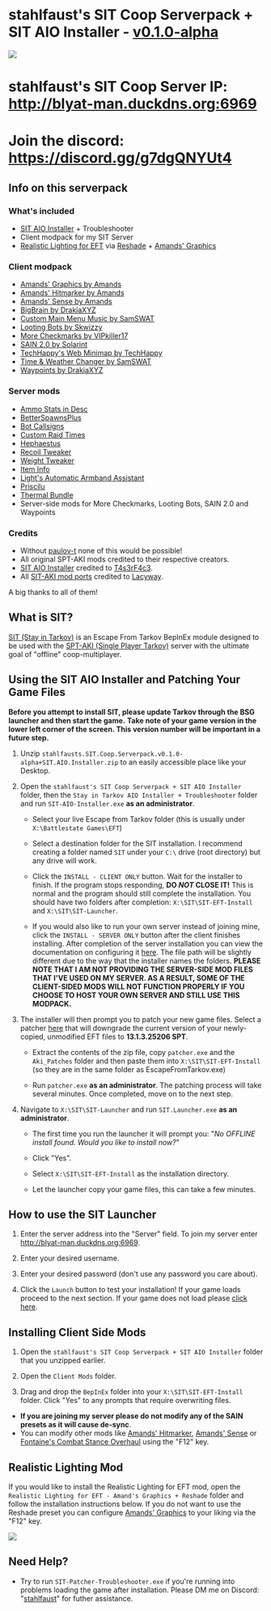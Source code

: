 # stahlfaust's SIT Coop Serverpack + SIT AIO Installer - [v0.1.0-alpha](https://github.com/stahlfaust/stahlfaust-SIT-Coop-Server/releases)
![](https://github.com/stahlfaust/stahlfaust-SIT-Coop-Server/assets/135766383/908cd5ff-dab4-4459-8583-be5c5abd9597)
# stahlfaust's SIT Coop Server IP: http://blyat-man.duckdns.org:6969
# Join the discord: https://discord.gg/g7dgQNYUt4
## Info on this serverpack
### What's included
- [SIT AIO Installer](https://github.com/T4s3rF4c3/SIT-AIO-Installer-3.6.1) + Troubleshooter
- Client modpack for my SIT Server
- [Realistic Lighting for EFT](https://hub.sp-tarkov.com/files/file/1429-realistic-lighting-for-eft/) via [Reshade](https://reshade.me/) + [Amands' Graphics](https://hub.sp-tarkov.com/files/file/813-amands-s-graphics/)
### Client modpack
- [Amands' Graphics by Amands](https://hub.sp-tarkov.com/files/file/813-amands-s-graphics/)
- [Amands' Hitmarker by Amands](https://hub.sp-tarkov.com/files/file/798-amands-s-hitmarker/)
- [Amands' Sense by Amands](https://hub.sp-tarkov.com/files/file/1361-amands-sense/)
- [BigBrain by DrakiaXYZ](https://hub.sp-tarkov.com/files/file/1219-bigbrain/)
- [Custom Main Menu Music by SamSWAT](https://hub.sp-tarkov.com/files/file/589-custom-main-menu-music/)
- [Looting Bots by Skwizzy](https://hub.sp-tarkov.com/files/file/1096-looting-bots/)
- [More Checkmarks by VIPkiller17](https://hub.sp-tarkov.com/files/file/1159-morecheckmarks/)
- [SAIN 2.0 by Solarint](https://hub.sp-tarkov.com/files/file/1062-sain-2-0-solarint-s-ai-modifications-full-ai-combat-system-replacement/)
- [TechHappy's Web Minimap by TechHappy](https://hub.sp-tarkov.com/files/file/1421-techhappy-s-web-minimap/)
- [Time & Weather Changer by SamSWAT](https://hub.sp-tarkov.com/files/file/487-time-weather-changer/)
- [Waypoints by DrakiaXYZ](https://hub.sp-tarkov.com/files/file/1119-waypoints-expanded-bot-patrols-and-navmesh/)
### Server mods
- [Ammo Stats in Desc](https://hub.sp-tarkov.com/files/file/284-ammo-stats-in-description/)
- [BetterSpawnsPlus](https://hub.sp-tarkov.com/files/file/1002-betterspawnsplus/)
- [Bot Callsigns](https://hub.sp-tarkov.com/files/file/1124-callsign/)
- [Custom Raid Times](https://hub.sp-tarkov.com/files/file/771-custom-raid-times/)
- [Hephaestus](https://hub.sp-tarkov.com/files/file/886-hephaestus/)
- [Recoil Tweaker](https://hub.sp-tarkov.com/files/file/866-recoil-tweaker/)
- [Weight Tweaker](https://hub.sp-tarkov.com/files/file/867-weight-tweaker/)
- [Item Info](https://hub.sp-tarkov.com/files/file/985-item-info/)
- [Light's Automatic Armband Assistant](https://hub.sp-tarkov.com/files/file/1490-light-s-automatic-armband-assistant/)
- [Priscilu](https://hub.sp-tarkov.com/files/file/546-priscilu-the-trader/)
- [Thermal Bundle](https://hub.sp-tarkov.com/files/file/1326-thermal-bundle/)
- Server-side mods for More Checkmarks, Looting Bots, SAIN 2.0 and Waypoints
### Credits
- Without [paulov-t](https://github.com/paulov-t) none of this would be possible!
- All original SPT-AKI mods credited to their respective creators.
- [SIT AIO Installer](https://github.com/T4s3rF4c3/SIT-AIO-Installer-3.6.1) credited to [T4s3rF4c3](https://github.com/T4s3rF4c3).
- All [SIT-AKI mod ports](https://github.com/Lacyway/SIT-Mod-Ports) credited to [Lacyway](https://github.com/Lacyway).

A big thanks to all of them!
## What is SIT?
[SIT (Stay in Tarkov)](https://github.com/paulov-t/SIT.Core) is an Escape From Tarkov BepInEx module designed to be used with the [SPT-AKI (Single Player Tarkov)](https://www.sp-tarkov.com/#features) server with the ultimate goal of "offline" coop-multiplayer.
## Using the SIT AIO Installer and Patching Your Game Files
**Before you attempt to install SIT, please update Tarkov through the BSG launcher and then start the game.**
**Take note of your game version in the lower left corner of the screen. This version number will be important in a future step.**
1. Unzip `stahlfausts.SIT.Coop.Serverpack.v0.1.0-alpha+SIT.AIO.Installer.zip` to an easily accessible place like your Desktop.

2. Open the `stahlfaust's SIT Coop Serverpack + SIT AIO Installer` folder, then the `Stay in Tarkov AIO Installer + Troubleshooter` folder and run `SIT-AIO-Installer.exe`  **as an administrator**.

	- Select your live Escape from Tarkov folder (this is usually under `X:\Battlestate Games\EFT`)

	- Select a destination folder for the SIT installation. I recommend creating a folder named `SIT` under your `C:\` drive (root directory) but any drive will work.

	- Click the `INSTALL - CLIENT ONLY` button. Wait for the installer to finish. If the program stops responding, **DO _NOT_ CLOSE IT!** This is normal and the program should still complete the installation. You should have two folders after completion: `X:\SIT\SIT-EFT-Install` and `X:\SIT\SIT-Launcher`.

	- If you would also like to run your own server instead of joining mine, click the `INSTALL - SERVER ONLY` button after the client finishes installing. After completion of the server installation you can view the documentation on configuring it [here](https://github.com/paulov-t/SIT.Core/wiki/Step-By-Step-Installation-Guide-English#configuring-the-server). The file path will be slightly different due to the way that the installer names the folders. **PLEASE NOTE THAT I AM NOT PROVIDING THE SERVER-SIDE MOD FILES THAT I'VE USED ON MY SERVER. AS A RESULT, SOME OF THE CLIENT-SIDED MODS WILL NOT FUNCTION PROPERLY IF YOU CHOOSE TO HOST YOUR OWN SERVER AND STILL USE THIS MODPACK.**

3. The installer will then prompt you to patch your new game files. Select a patcher [here](https://hub.sp-tarkov.com/files/file/204-aki-patcher/#versions) that will downgrade the current version of your newly-copied, unmodified EFT files to **13.1.3.25206 SPT**.

	- Extract the contents of the zip file, copy `patcher.exe` and the `Aki_Patches` folder and then paste them into `X:\SIT\SIT-EFT-Install` (so they are in the same folder as EscapeFromTarkov.exe)

	- Run `patcher.exe` **as an administrator**. The patching process will take several minutes. Once completed, move on to the next step.

4. Navigate to `X:\SIT\SIT-Launcher` and run `SIT.Launcher.exe`  **as an administrator**.

	- The first time you run the launcher it will prompt you:
"_No OFFLINE install found. Would you like to install now?_"

	- Click "Yes".

	- Select `X:\SIT\SIT-EFT-Install` as the installation directory.

	- Let the launcher copy your game files, this can take a few minutes.

## How to use the SIT Launcher
1. Enter the server address into the "Server" field. To join my server enter http://blyat-man.duckdns.org:6969.

2. Enter your desired username.

3. Enter your desired password (don't use any password you care about).

4. Click the `Launch` button to test your installation! If your game loads proceed to the next section. If your game does not load please [click here](https://github.com/stahlfaust/stahlfaust-SIT-Coop-Server/blob/main/README.md#need-help).
## Installing Client Side Mods
1. Open the `stahlfaust's SIT Coop Serverpack + SIT AIO Installer` folder that you unzipped earlier.

2. Open the `Client Mods` folder.

3. Drag and drop the `BepInEx` folder into your `X:\SIT\SIT-EFT-Install` folder. Click "Yes" to any prompts that require overwriting files.
- **If you are joining my server please do not modify any of the SAIN presets as it will cause de-sync**.
- You can modify other mods like [Amands' Hitmarker](https://hub.sp-tarkov.com/files/file/798-amands-s-hitmarker/), [Amands' Sense](https://hub.sp-tarkov.com/files/file/1361-amands-sense/) or [Fontaine's Combat Stance Overhaul](https://hub.sp-tarkov.com/files/file/1098-fontaine-s-combat-stance-overhaul/) using the "F12" key.
## Realistic Lighting Mod
If you would like to install the Realistic Lighting for EFT mod, open the `Realistic Lighting for EFT - Amand's Graphics + Reshade` folder and follow the installation instructions below. If you do not want to use the Reshade preset you can configure [Amands' Graphics](https://hub.sp-tarkov.com/files/file/813-amands-s-graphics/) to your liking via the "F12" key.

![](https://github.com/stahlfaust/stahlfaust-SIT-Coop-Server/assets/135766383/b2cac304-1d70-4917-b297-8b6d81574955)

## Need Help?
- Try to run `SIT-Patcher-Troubleshooter.exe` if you're running into problems loading the game after installation.
Please DM me on Discord: "[stahlfaust](https://discord.com/users/588465573009162251)" for futher assistance.
